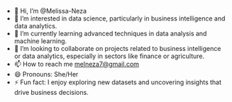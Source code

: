 - 👋 Hi, I’m @Melissa-Neza
- 👀 I’m interested in data science, particularly in business intelligence and data analytics.
- 🌱 I’m currently learning advanced techniques in data analysis and machine learning.
- 💞️ I’m looking to collaborate on projects related to business intelligence or data analytics, especially in sectors like finance or agriculture.
- 📫 How to reach me melneza7@gmail.com
- 😄 Pronouns: She/Her 
- ⚡ Fun fact: I enjoy exploring new datasets and uncovering insights that drive business decisions.

<!---
Melissa-Neza/Melissa-Neza is a ✨ special ✨ repository because its `README.md` (this file) appears on your GitHub profile.
You can click the Preview link to take a look at your changes.
--->
